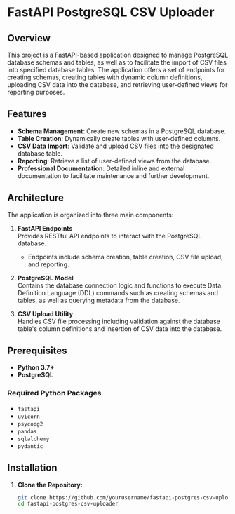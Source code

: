 # FastAPI PostgreSQL CSV Uploader

## Overview

This project is a FastAPI-based application designed to manage PostgreSQL database schemas and tables, as well as to facilitate the import of CSV files into specified database tables. The application offers a set of endpoints for creating schemas, creating tables with dynamic column definitions, uploading CSV data into the database, and retrieving user-defined views for reporting purposes.

## Features

- **Schema Management**: Create new schemas in a PostgreSQL database.
- **Table Creation**: Dynamically create tables with user-defined columns.
- **CSV Data Import**: Validate and upload CSV files into the designated database table.
- **Reporting**: Retrieve a list of user-defined views from the database.
- **Professional Documentation**: Detailed inline and external documentation to facilitate maintenance and further development.

## Architecture

The application is organized into three main components:

1. **FastAPI Endpoints**  
   Provides RESTful API endpoints to interact with the PostgreSQL database.  
   - Endpoints include schema creation, table creation, CSV file upload, and reporting.

2. **PostgreSQL Model**  
   Contains the database connection logic and functions to execute Data Definition Language (DDL) commands such as creating schemas and tables, as well as querying metadata from the database.

3. **CSV Upload Utility**  
   Handles CSV file processing including validation against the database table's column definitions and insertion of CSV data into the database.

## Prerequisites

- **Python 3.7+**
- **PostgreSQL**

### Required Python Packages

- `fastapi`
- `uvicorn`
- `psycopg2`
- `pandas`
- `sqlalchemy`
- `pydantic`

## Installation

1. **Clone the Repository:**
   ```bash
   git clone https://github.com/yourusername/fastapi-postgres-csv-uploader.git
   cd fastapi-postgres-csv-uploader
